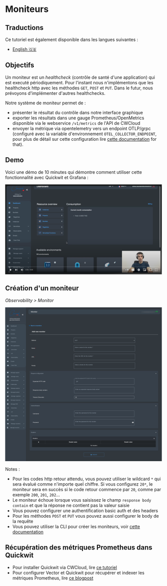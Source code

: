# Moniteurs

## Traductions

Ce tutoriel est également disponible dans les langues suivantes :
* [English 🇬🇧](../../../../tutorials/observability/monitor.md)

## Objectifs

Un moniteur est un _healthcheck_ (contrôle de santé d'une application) qui est executé périodiquement. Pour l'instant nous n'implémentons que les healthcheck http avec les méthodes `GET`, `POST` et `PUT`. Dans le futur, nous prévoyons d'implémenter d'autres healthchecks.

Notre système de moniteur permet de :
* présenter le résultat du contrôle dans notre interface graphique
* exporter les résultats dans une gauge Prometheus/OpenMetrics disponible via le webservice `/v1/metrics` de l'API de CWCloud
* envoyer la métrique via opentelemetry vers un endpoint OTLP/grpc (configuré avec la variable d'environnement `OTEL_COLLECTOR_ENDPOINT`, pour plus de détail sur cette configuration lire [cette documentation](../selfhosted/configuration/observability.md) for that).

## Demo

Voici une démo de 10 minutes qui démontre comment utiliser cette fonctionnalité avec Quickwit et Grafana :

[![monitors_demo](../../../../img/monitor/monitor_with_quickwit_and_grafana_demo.png)](https://youtu.be/DYu6m1JQ-ds)

## Création d'un moniteur

_Observability > Monitor_

![monitors_create_interface](../../../../img/monitor/monitors_create_interface.png)

Notes :
* Pour les codes http retour attendu, vous pouvez utiliser le wildcard `*` qui sera évalué comme n'importe quel chiffre. Si vous configurez `20*`, le moniteur sera en succès si le code retour commence par `20`, comme par exemple `200`, `201`, `202`...
* Le moniteur échoue lorsque vous saisissez le champ `response body contain` et que la réponse ne contient pas la valeur saisie
* Vous pouvez configurer une authentification basic auth et des headers
* Pour les méthodes `POST` et `PUT` vous pouvez aussi configurer le body de la requête
* Vous pouvez utiliser la CLI pour créer les moniteurs, voir [cette documentation](../cli/public.md#moniteurs)

## Récupération des métriques Prometheus dans Quickwit

* Pour installer Quickwit via CWCloud, lire [ce tutoriel](./quickwit.md)
* Pour configurer Vector et Quickwit pour récupérer et indexer les métriques Prometheus, lire [ce blogpost](https://www.comwork.io/blog/quickwit-metrics)
